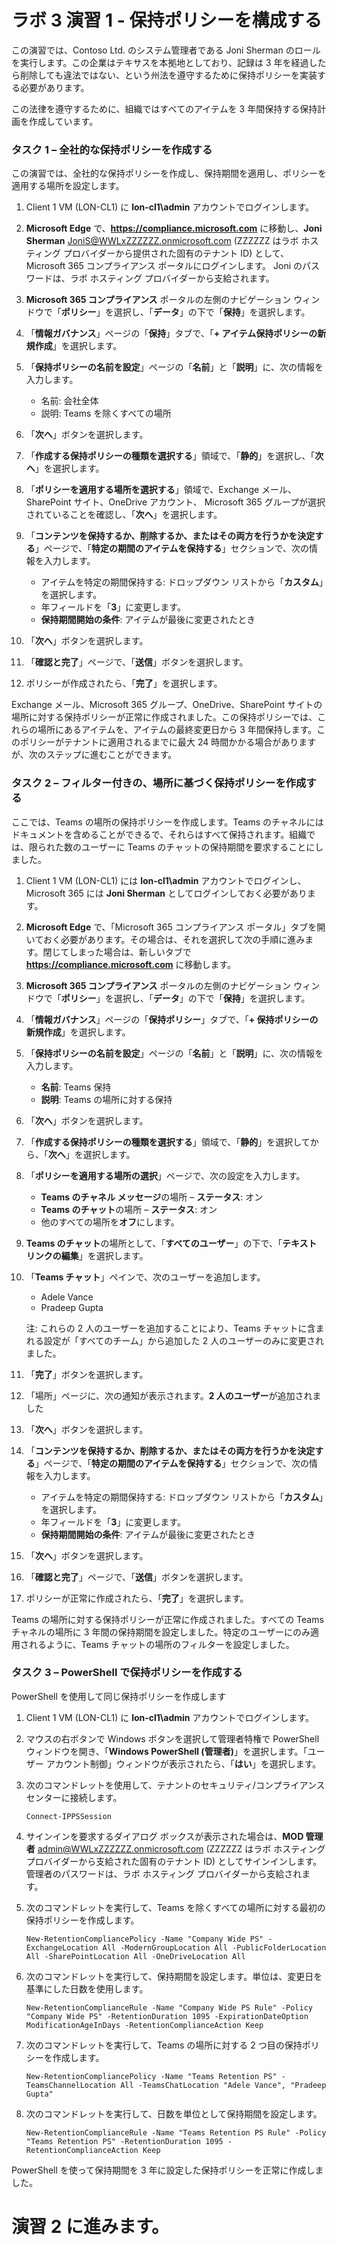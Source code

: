 ﻿# ラボ 3 演習 1 - 保持ポリシーを構成する

この演習では、Contoso Ltd. のシステム管理者である Joni Sherman のロールを実行します。この企業はテキサスを本拠地としており、記録は 3 年を経過したら削除しても違法ではない、という州法を遵守するために保持ポリシーを実装する必要があります。 

この法律を遵守するために、組織ではすべてのアイテムを 3 年間保持する保持計画を作成しています。


### タスク 1 – 全社的な保持ポリシーを作成する

この演習では、全社的な保持ポリシーを作成し、保持期間を適用し、ポリシーを適用する場所を設定します。

1. Client 1 VM (LON-CL1) に **lon-cl1\admin** アカウントでログインします。

2. **Microsoft Edge** で、**https://compliance.microsoft.com** に移動し、**Joni Sherman** JoniS@WWLxZZZZZZ.onmicrosoft.com (ZZZZZZ はラボ ホスティング プロバイダーから提供された固有のテナント ID) として、Microsoft 365 コンプライアンス ポータルにログインします。  Joni のパスワードは、ラボ ホスティング プロバイダーから支給されます。

3. **Microsoft 365 コンプライアンス** ポータルの左側のナビゲーション ウィンドウで「**ポリシー**」を選択し、「**データ**」の下で「**保持**」を選択します。

4. 「**情報ガバナンス**」ページの「**保持**」タブで、「**+ アイテム保持ポリシーの新規作成**」を選択します。

5. 「**保持ポリシーの名前を設定**」ページの「**名前**」と「**説明**」に、次の情報を入力します。

	- 名前: 会社全体
	- 説明: Teams を除くすべての場所

6. 「**次へ**」ボタンを選択します。  

7. 「**作成する保持ポリシーの種類を選択する**」領域で、「**静的**」を選択し、「**次へ**」を選択します。

8. 「**ポリシーを適用する場所を選択する**」領域で、Exchange メール、SharePoint サイト、OneDrive アカウント、 Microsoft 365 グループが選択されていることを確認し、「**次へ**」を選択します。

9. 「**コンテンツを保持するか、削除するか、またはその両方を行うかを決定する**」ページで、「**特定の期間のアイテムを保持する**」セクションで、次の情報を入力します。

	- アイテムを特定の期間保持する: ドロップダウン リストから「**カスタム**」を選択します。
	- 年フィールドを「**3**」に変更します。
	- **保持期間開始の条件**: アイテムが最後に変更されたとき

10. 「**次へ**」ボタンを選択します。

11. 「**確認と完了**」ページで、「**送信**」ボタンを選択します。

12. ポリシーが作成されたら、「**完了**」を選択します。

Exchange メール、Microsoft 365 グループ、OneDrive、SharePoint サイトの場所に対する保持ポリシーが正常に作成されました。この保持ポリシーでは、これらの場所にあるアイテムを、アイテムの最終変更日から 3 年間保持します。このポリシーがテナントに適用されるまでに最大 24 時間かかる場合がありますが、次のステップに進むことができます。

### タスク 2 – フィルター付きの、場所に基づく保持ポリシーを作成する

ここでは、Teams の場所の保持ポリシーを作成します。Teams のチャネルにはドキュメントを含めることができるで、それらはすべて保持されます。組織では、限られた数のユーザーに Teams のチャットの保持期間を要求することにしました。

1. Client 1 VM (LON-CL1) には **lon-cl1\admin** アカウントでログインし、Microsoft 365 には **Joni Sherman** としてログインしておく必要があります。 

2. **Microsoft Edge** で、「Microsoft 365 コンプライアンス ポータル」タブを開いておく必要があります。その場合は、それを選択して次の手順に進みます。閉じてしまった場合は、新しいタブで **https://compliance.microsoft.com** に移動します。

3. **Microsoft 365 コンプライアンス** ポータルの左側のナビゲーション ウィンドウで「**ポリシー**」を選択し、「**データ**」の下で「**保持**」を選択します。

4. 「**情報ガバナンス**」ページの「**保持ポリシー**」タブで、「**+ 保持ポリシーの新規作成**」を選択します。

5. 「**保持ポリシーの名前を設定**」ページの「**名前**」と「**説明**」に、次の情報を入力します。

	- **名前**: Teams 保持
	- **説明**: Teams の場所に対する保持

6. 「**次へ**」ボタンを選択します。

7. 「**作成する保持ポリシーの種類を選択する**」領域で、「**静的**」を選択してから、「**次へ**」を選択します。

8. 「**ポリシーを適用する場所の選択**」ページで、次の設定を入力します。

	- **Teams のチャネル メッセージ**の場所 – **ステータス**: オン 
	- **Teams のチャット**の場所 – **ステータス**: オン
	- 他のすべての場所を**オフ**にします。

9. **Teams のチャット**の場所として、「**すべてのユーザー**」の下で、「**テキスト リンクの編集**」を選択します。

10. 「**Teams チャット**」ペインで、次のユーザーを追加します。 
    - Adele Vance
    - Pradeep Gupta

    注: これらの 2 人のユーザーを追加することにより、Teams チャットに含まれる設定が「すべてのチーム」から追加した 2 人のユーザーのみに変更されました。

11. 「**完了**」ボタンを選択します。

12. 「場所」ページに、次の通知が表示されます。**2 人のユーザー**が追加されました

13. 「**次へ**」ボタンを選択します。

14. 「**コンテンツを保持するか、削除するか、またはその両方を行うかを決定する**」ページで、「**特定の期間のアイテムを保持する**」セクションで、次の情報を入力します。

	- アイテムを特定の期間保持する: ドロップダウン リストから「**カスタム**」を選択します。
	- 年フィールドを「**3**」に変更します。
	- **保持期間開始の条件**: アイテムが最後に変更されたとき


15. 「**次へ**」ボタンを選択します。

16. 「**確認と完了**」ページで、「**送信**」ボタンを選択します。

17. ポリシーが正常に作成されたら、「**完了**」を選択します。

Teams の場所に対する保持ポリシーが正常に作成されました。すべての Teams チャネルの場所に 3 年間の保持期間を設定しました。特定のユーザーにのみ適用されるように、Teams チャットの場所のフィルターを設定しました。

### タスク 3 – PowerShell で保持ポリシーを作成する

PowerShell を使用して同じ保持ポリシーを作成します

1. Client 1 VM (LON-CL1) に **lon-cl1\admin** アカウントでログインします。

2. マウスの右ボタンで Windows ボタンを選択して管理者特権で PowerShell ウィンドウを開き、「**Windows PowerShell (管理者)**」を選択します。「ユーザー アカウント制御」ウィンドウが表示されたら、「**はい**」を選択します。

3. 次のコマンドレットを使用して、テナントのセキュリティ/コンプライアンス センターに接続します。

    `Connect-IPPSSession`

4. サインインを要求するダイアログ ボックスが表示された場合は、**MOD 管理者** admin@WWLxZZZZZZ.onmicrosoft.com (ZZZZZZ はラボ ホスティング プロバイダーから支給された固有のテナント ID) としてサインインします。  管理者のパスワードは、ラボ ホスティング プロバイダーから支給されます。

5. 次のコマンドレットを実行して、Teams を除くすべての場所に対する最初の保持ポリシーを作成します。

    `New-RetentionCompliancePolicy -Name "Company Wide PS" -ExchangeLocation All -ModernGroupLocation All -PublicFolderLocation All -SharePointLocation All -OneDriveLocation All`

6. 次のコマンドレットを実行して、保持期間を設定します。単位は、変更日を基準にした日数を使用します。
	
    `New-RetentionComplianceRule -Name "Company Wide PS Rule" -Policy "Company Wide PS" -RetentionDuration 1095 -ExpirationDateOption ModificationAgeInDays -RetentionComplianceAction Keep`

7. 次のコマンドレットを実行して、Teams の場所に対する 2 つ目の保持ポリシーを作成します。

    `New-RetentionCompliancePolicy -Name "Teams Retention PS" -TeamsChannelLocation All -TeamsChatLocation "Adele Vance", "Pradeep Gupta"`

8. 次のコマンドレットを実行して、日数を単位として保持期間を設定します。

    `New-RetentionComplianceRule -Name "Teams Retention PS Rule" -Policy "Teams Retention PS" -RetentionDuration 1095 -RetentionComplianceAction Keep`

PowerShell を使って保持期間を 3 年に設定した保持ポリシーを正常に作成しました。

# 演習 2 に進みます。
